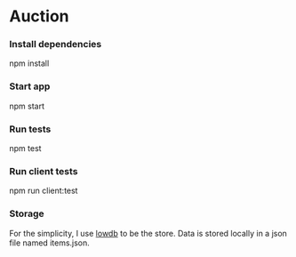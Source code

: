 # Auction

### Install dependencies

npm install

### Start app

npm start

### Run tests

npm test

### Run client tests

npm run client:test

### Storage

For the simplicity, I use [lowdb](https://www.npmjs.com/package/lowdb) to be the store. Data is stored locally in a json file named items.json.

